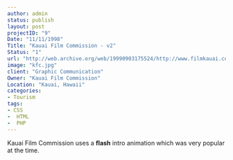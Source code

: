 ```yaml
--- 
author: admin
status: publish
layout: post
projectID: "9"
Date: "11/11/1998"
Title: "Kauai Film Commission - v2"
Status: "1"
url: "http://web.archive.org/web/19990903175524/http://www.filmkauai.com/"
image: "kfc.jpg"
client: "Graphic Communication"
Owner: "Kauai Film Commission"
Location: "Kauai, Hawaii"
categories:
- Tourism
tags:
- CSS
-  HTML
-  PHP
--- 
```

Kauai Film Commission uses a **flash** intro animation which was very popular at the time.
